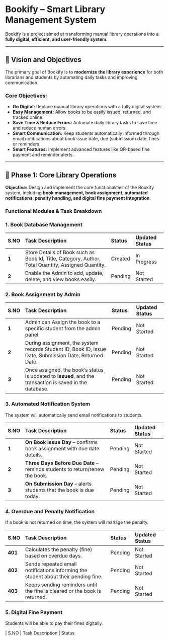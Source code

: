 # Bookify – Smart Library Management System

Bookify is a project aimed at transforming manual library operations into a **fully digital, efficient, and user-friendly system**.

---

## 🚀 Vision and Objectives

The primary goal of Bookify is to **modernize the library experience** for both librarians and students by automating daily tasks and improving communication.

### Core Objectives:
* **Go Digital:** Replace manual library operations with a fully digital system.
* **Easy Management:** Allow books to be easily issued, returned, and tracked online.
* **Save Time & Reduce Errors:** Automate daily library tasks to save time and reduce human errors.
* **Smart Communication:** Keep students automatically informed through email notifications about book issue date, due (submission) date, fines or reminders.
* **Smart Features:** Implement advanced features like QR-based fine payment and reminder alerts.

---

## 🎯 Phase 1: Core Library Operations

**Objective:** Design and implement the core functionalities of the Bookify system, including **book management, book assignment, automated notifications, penalty handling, and digital fine payment integration**.

### Functional Modules & Task Breakdown

### 1. Book Database Management

| S.NO | Task Description | Status | Updated Status |
| :--- | :--- | :--- | :--- |
| **1** | Store Details of Book such as Book Id, Title, Category, Author, Total Quantity, Assigned Quantity. | Created | In Progress |
| **2** | Enable the Admin to add, update, delete, and view books easily. | Pending | Not Started |

### 2. Book Assignment by Admin

| S.NO | Task Description | Status | Updated Status |
| :--- | :--- | :--- | :--- |
| **1** | Admin can Assign the book to a specific student from the admin panel. | Pending | Not Started |
| **2** | During assignment, the system records Student ID, Book ID, Issue Date, Submission Date, Returned Date. | Pending | Not Started |
| **3** | Once assigned, the book’s status is updated to **Issued**, and the transaction is saved in the database. | Pending | Not Started |

### 3. Automated Notification System

The system will automatically send email notifications to students.

| S.NO | Task Description | Status | Updated Status |
| :--- | :--- | :--- | :--- |
| **1** | **On Book Issue Day** – confirms book assignment with due date details. | Pending | Not Started |
| **2** | **Three Days Before Due Date** – reminds students to return/renew the book. | Pending | Not Started |
| **3** | **On Submission Day** – alerts students that the book is due today. | Pending | Not Started |

### 4. Overdue and Penalty Notification

If a book is not returned on time, the system will manage the penalty.

| S.NO | Task Description | Status | Updated Status |
| :--- | :--- | :--- | :--- |
| **401** | Calculates the penalty (fine) based on overdue days. | Pending | Not Started |
| **402** | Sends repeated email notifications informing the student about their pending fine. | Pending | Not Started |
| **403** | Keeps sending reminders until the fine is cleared or the book is returned. | Pending | Not Started |

### 5. Digital Fine Payment

Students will be able to pay their fines digitally.

| S.NO | Task Description | Status